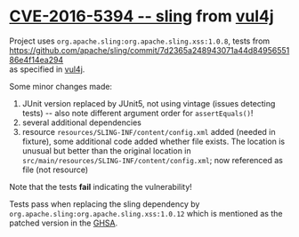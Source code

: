 # [CVE-2016-5394 -- sling](https://nvd.nist.gov/vuln/detail/CVE-2016-5394) from [vul4j](https://github.com/tuhh-softsec/vul4j)

Project uses `org.apache.sling:org.apache.sling.xss:1.0.8`, tests from https://github.com/apache/sling/commit/7d2365a248943071a44d8495655186e4f14ea294   
as specified in [vul4j](https://github.com/tuhh-softsec/vul4j).

Some minor changes made: 
1. JUnit version replaced by JUnit5, not using vintage (issues detecting tests) -- also note different argument order for `assertEquals()`!
2. several additional dependencies
3. resource `resources/SLING-INF/content/config.xml` added (needed in fixture), some additional code added whether file exists. The location is unusual but better than the original location in `src/main/resources/SLING-INF/content/config.xml`; now referenced as file (not resource)

Note that the tests __fail__ indicating the vulnerability!

Tests pass when replacing the sling dependency by `org.apache.sling:org.apache.sling.xss:1.0.12` which is mentioned
as the patched version in the [GHSA](https://github.com/advisories/GHSA-xwf4-88xr-hx2j).
